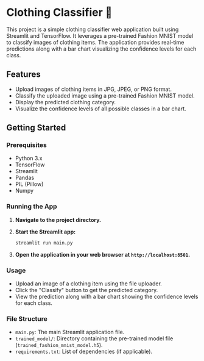 # Clothing Classifier 🥼

This project is a simple clothing classifier web application built using Streamlit and TensorFlow. It leverages a pre-trained Fashion MNIST model to classify images of clothing items. The application provides real-time predictions along with a bar chart visualizing the confidence levels for each class.

## Features

- Upload images of clothing items in JPG, JPEG, or PNG format.
- Classify the uploaded image using a pre-trained Fashion MNIST model.
- Display the predicted clothing category.
- Visualize the confidence levels of all possible classes in a bar chart.

## Getting Started

### Prerequisites

- Python 3.x
- TensorFlow
- Streamlit
- Pandas
- PIL (Pillow)
- Numpy


### Running the App

1. **Navigate to the project directory.**

2. **Start the Streamlit app:**

    ```bash
    streamlit run main.py
    ```

3. **Open the application in your web browser at `http://localhost:8501`.**

### Usage

- Upload an image of a clothing item using the file uploader.
- Click the "Classify" button to get the predicted category.
- View the prediction along with a bar chart showing the confidence levels for each class.

### File Structure

- `main.py`: The main Streamlit application file.
- `trained_model/`: Directory containing the pre-trained model file (`trained_fashion_mnist_model.h5`).
- `requirements.txt`: List of dependencies (if applicable).
